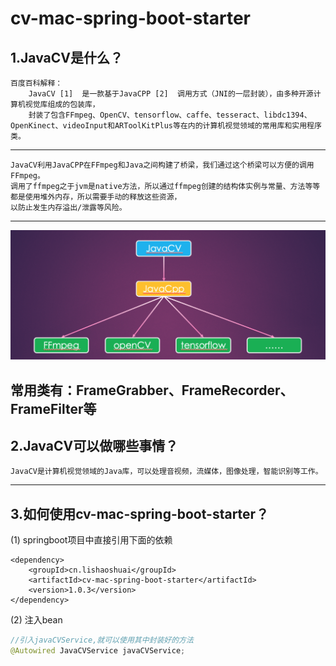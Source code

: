 # cv-mac-spring-boot-starter
## 1.JavaCV是什么？
```
百度百科解释：
    JavaCV [1]  是一款基于JavaCPP [2]  调用方式（JNI的一层封装），由多种开源计算机视觉库组成的包装库，
    封装了包含FFmpeg、OpenCV、tensorflow、caffe、tesseract、libdc1394、OpenKinect、videoInput和ARToolKitPlus等在内的计算机视觉领域的常用库和实用程序类。
``` 
---
```
JavaCV利用JavaCPP在FFmpeg和Java之间构建了桥梁，我们通过这个桥梁可以方便的调用FFmpeg。
调用了ffmpeg之于jvm是native方法，所以通过ffmpeg创建的结构体实例与常量、方法等等都是使用堆外内存，所以需要手动的释放这些资源，
以防止发生内存溢出/泄露等风险。
```
---
![JavaCV简单封装结构](./javacv.png)

常用类有：FrameGrabber、FrameRecorder、FrameFilter等
---
## 2.JavaCV可以做哪些事情？
```
JavaCV是计算机视觉领域的Java库，可以处理音视频，流媒体，图像处理，智能识别等工作。
```
---
## 3.如何使用cv-mac-spring-boot-starter？
(1) springboot项目中直接引用下面的依赖
```
<dependency>
    <groupId>cn.lishaoshuai</groupId>
    <artifactId>cv-mac-spring-boot-starter</artifactId>
    <version>1.0.3</version>
</dependency>
```

(2) 注入bean
```java
//引入javaCVService,就可以使用其中封装好的方法
@Autowired JavaCVService javaCVService;

```
